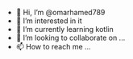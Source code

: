 - 👋 Hi, I’m @omarhamed789
- 👀 I’m interested in it
- 🌱 I’m currently learning kotlin
- 💞️ I’m looking to collaborate on ...
- 📫 How to reach me ...

<!---
omarhamed789/omarhamed789 is a ✨ special ✨ repository because its `README.md` (this file) appears on your GitHub profile.
You can click the Preview link to take a look at your changes.
--->
